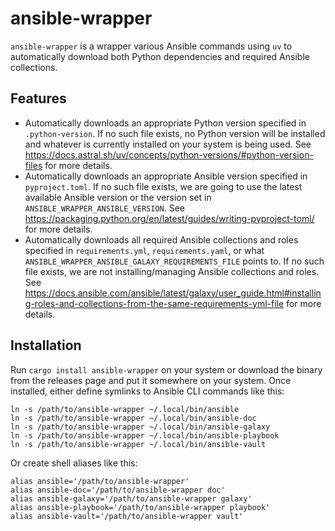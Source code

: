 <!--
SPDX-FileCopyrightText: The ansible-wrapper Authors
SPDX-License-Identifier: 0BSD
 -->

# ansible-wrapper

`ansible-wrapper` is a wrapper various Ansible commands using `uv` to automatically download both Python dependencies and required Ansible collections.

## Features

- Automatically downloads an appropriate Python version specified in `.python-version`. If no such file exists, no Python version will be installed and whatever is currently installed on your system is being used. See https://docs.astral.sh/uv/concepts/python-versions/#python-version-files for more details.
- Automatically downloads an appropriate Ansible version specified in `pyproject.toml`. If no such file exists, we are going to use the latest available Ansible version or the version set in `ANSIBLE_WRAPPER_ANSIBLE_VERSION`. See https://packaging.python.org/en/latest/guides/writing-pyproject-toml/ for more details.
- Automatically downloads all required Ansible collections and roles specified in `requirements.yml`, `requirements.yaml`, or what `ANSIBLE_WRAPPER_ANSIBLE_GALAXY_REQUIREMENTS_FILE` points to. If no such file exists, we are not installing/managing Ansible collections and roles. See https://docs.ansible.com/ansible/latest/galaxy/user_guide.html#installing-roles-and-collections-from-the-same-requirements-yml-file for more details.

## Installation

Run `cargo install ansible-wrapper` on your system or download the binary from the releases page and put it somewhere on your system. Once installed, either define symlinks to Ansible CLI commands like this:

```shell
ln -s /path/to/ansible-wrapper ~/.local/bin/ansible
ln -s /path/to/ansible-wrapper ~/.local/bin/ansible-doc
ln -s /path/to/ansible-wrapper ~/.local/bin/ansible-galaxy
ln -s /path/to/ansible-wrapper ~/.local/bin/ansible-playbook
ln -s /path/to/ansible-wrapper ~/.local/bin/ansible-vault
```

Or create shell aliases like this:

```shell
alias ansible='/path/to/ansible-wrapper'
alias ansible-doc='/path/to/ansible-wrapper doc'
alias ansible-galaxy='/path/to/ansible-wrapper galaxy'
alias ansible-playbook='/path/to/ansible-wrapper playbook'
alias ansible-vault='/path/to/ansible-wrapper vault'
```
